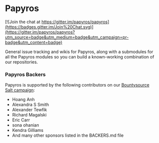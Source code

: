 Papyros
=======

[![Join the chat at https://gitter.im/papyros/papyros](https://badges.gitter.im/Join%20Chat.svg)](https://gitter.im/papyros/papyros?utm_source=badge&utm_medium=badge&utm_campaign=pr-badge&utm_content=badge)

General issue tracking and wikis for Papyros, along with a submodules for all
the Papyros modules so you can build a known-working combination of our repositories.

### Papyros Backers

Papyros is supported by the following contributors on our [Bountysource Salt campaign](https://salt.bountysource.com/teams/papyros):

* Hoang Anh
* Alexandra S Smith
* Alexander Tewfik
* Richard Magalski
* Eric Carr
* sona ohanian
* Kendra Gilliams
* And many other sponsors listed in the BACKERS.md file
